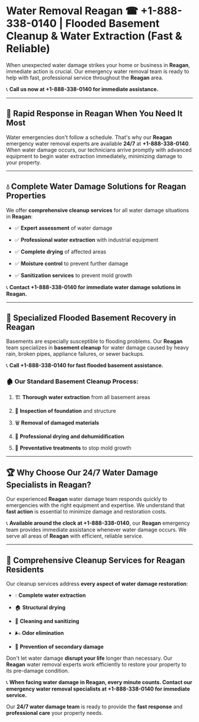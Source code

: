 # Water Removal Reagan ☎ +1-888-338-0140 | Flooded Basement Cleanup & Water Extraction (Fast & Reliable)

When unexpected water damage strikes your home or business in **Reagan**, immediate action is crucial. Our emergency water removal team is ready to help with fast, professional service throughout the **Reagan** area. 

📞 **Call us now at +1-888-338-0140 for immediate assistance.**
---
## 🚀 Rapid Response in Reagan When You Need It Most
Water emergencies don't follow a schedule. That's why our **Reagan** emergency water removal experts are available **24/7** at **+1-888-338-0140**. When water damage occurs, our technicians arrive promptly with advanced equipment to begin water extraction immediately, minimizing damage to your property.
---
## 💧 Complete Water Damage Solutions for Reagan Properties
We offer **comprehensive cleanup services** for all water damage situations in **Reagan**:
- ✅ **Expert assessment** of water damage  
- ✅ **Professional water extraction** with industrial equipment  
- ✅ **Complete drying** of affected areas  
- ✅ **Moisture control** to prevent further damage  
- ✅ **Sanitization services** to prevent mold growth  
📞 **Contact +1-888-338-0140 for immediate water damage solutions in Reagan.**
---
## 🌊 Specialized Flooded Basement Recovery in Reagan
Basements are especially susceptible to flooding problems. Our **Reagan** team specializes in **basement cleanup** for water damage caused by heavy rain, broken pipes, appliance failures, or sewer backups. 
📞 **Call +1-888-338-0140 for fast flooded basement assistance.**
### 🏚️ Our Standard Basement Cleanup Process:
1. 🏗️ **Thorough water extraction** from all basement areas  
2. 🔎 **Inspection of foundation** and structure  
3. 🗑️ **Removal of damaged materials**  
4. 💨 **Professional drying and dehumidification**  
5. 🚫 **Preventative treatments** to stop mold growth  
---
## 🏆 Why Choose Our 24/7 Water Damage Specialists in Reagan?
Our experienced **Reagan** water damage team responds quickly to emergencies with the right equipment and expertise. We understand that **fast action** is essential to minimize damage and restoration costs.
📞 **Available around the clock at +1-888-338-0140**, our **Reagan** emergency team provides immediate assistance whenever water damage occurs. We serve all areas of **Reagan** with efficient, reliable service.
---
## 🧹 Comprehensive Cleanup Services for Reagan Residents
Our cleanup services address **every aspect of water damage restoration**:
- 💧 **Complete water extraction**  
- 🏠 **Structural drying**  
- 🧼 **Cleaning and sanitizing**  
- 🌬️ **Odor elimination**  
- 🚫 **Prevention of secondary damage**  
Don't let water damage **disrupt your life** longer than necessary. Our **Reagan** water removal experts work efficiently to restore your property to its pre-damage condition.
📞 **When facing water damage in Reagan, every minute counts. Contact our emergency water removal specialists at +1-888-338-0140 for immediate service.**
Our **24/7 water damage team** is ready to provide the **fast response** and **professional care** your property needs.
